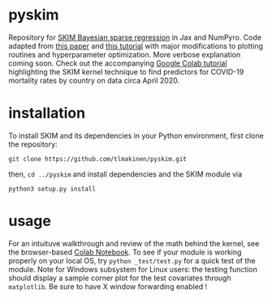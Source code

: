 # pyskim
Repository for [SKIM Bayesian sparse regression](https://arxiv.org/abs/1905.06501) in Jax and NumPyro. Code adapted from [this paper](https://arxiv.org/abs/1905.06501) and [this tutorial](http://num.pyro.ai/en/latest/examples/sparse_regression.html) with major modifications to plotting routines
and hyperparameter optimization. More verbose explanation coming soon. Check out the accompanying
[Google Colab tutorial](https://colab.research.google.com/drive/1hZPsjLAQGobymd1Hc2qISJXMXscYGsU3?usp=sharing) highlighting the SKIM kernel technique to find predictors for COVID-19 mortality rates by country on data circa 
April 2020.

# installation
To install SKIM and its dependencies in your Python environment, first clone the repository:

`git clone https://github.com/tlmakinen/pyskim.git`

then, 
`cd ../pyskim`
and install dependencies and the SKIM module via

`python3 setup.py install`

# usage
For an intuituve walkthrough and review of the math behind the kernel, see the browser-based [Colab Notebook](https://colab.research.google.com/drive/1hZPsjLAQGobymd1Hc2qISJXMXscYGsU3?usp=sharing). To see if your module is working properly on your local OS, try
`python _test/test.py`
for a quick test of the module. Note for Windows subsystem for Linux users: the testing function should display a sample corner plot for the test covariates through `matplotlib`. Be sure to have X window forwarding enabled !
